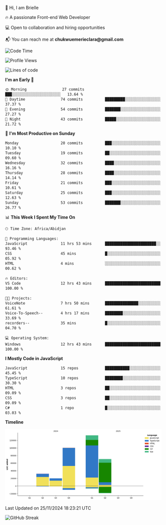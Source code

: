 <div align="left">
  <p>👋 Hi, I am Brielle</p>
  <p>🔥 A passionate Front-end Web Developer</p>
  <p>💻 Open to collaboration and hiring opportunities</p>
  <p>📬 You can reach me at <strong>chukwuemerieclara@gmail.com</strong></p>
</div>


 
 <!--START_SECTION:waka-->
![Code Time](http://img.shields.io/badge/Code%20Time-341%20hrs%2018%20mins-blue)

![Profile Views](http://img.shields.io/badge/Profile%20Views-1-blue)

![Lines of code](https://img.shields.io/badge/From%20Hello%20World%20I%27ve%20Written-132.8%20thousand%20lines%20of%20code-blue)

**I'm an Early 🐤** 

```text
🌞 Morning                27 commits          ███░░░░░░░░░░░░░░░░░░░░░░   13.64 % 
🌆 Daytime                74 commits          █████████░░░░░░░░░░░░░░░░   37.37 % 
🌃 Evening                54 commits          ███████░░░░░░░░░░░░░░░░░░   27.27 % 
🌙 Night                  43 commits          █████░░░░░░░░░░░░░░░░░░░░   21.72 % 
```
📅 **I'm Most Productive on Sunday** 

```text
Monday                   20 commits          ███░░░░░░░░░░░░░░░░░░░░░░   10.10 % 
Tuesday                  19 commits          ██░░░░░░░░░░░░░░░░░░░░░░░   09.60 % 
Wednesday                32 commits          ████░░░░░░░░░░░░░░░░░░░░░   16.16 % 
Thursday                 28 commits          ████░░░░░░░░░░░░░░░░░░░░░   14.14 % 
Friday                   21 commits          ███░░░░░░░░░░░░░░░░░░░░░░   10.61 % 
Saturday                 25 commits          ███░░░░░░░░░░░░░░░░░░░░░░   12.63 % 
Sunday                   53 commits          ███████░░░░░░░░░░░░░░░░░░   26.77 % 
```


📊 **This Week I Spent My Time On** 

```text
🕑︎ Time Zone: Africa/Abidjan

💬 Programming Languages: 
JavaScript               11 hrs 53 mins      ███████████████████████░░   93.46 % 
CSS                      45 mins             █░░░░░░░░░░░░░░░░░░░░░░░░   05.92 % 
HTML                     4 mins              ░░░░░░░░░░░░░░░░░░░░░░░░░   00.62 % 

🔥 Editors: 
VS Code                  12 hrs 43 mins      █████████████████████████   100.00 % 

🐱‍💻 Projects: 
VoiceNote                7 hrs 50 mins       ███████████████░░░░░░░░░░   61.61 % 
Voice-To-Speech--        4 hrs 17 mins       ████████░░░░░░░░░░░░░░░░░   33.69 % 
recorders--              35 mins             █░░░░░░░░░░░░░░░░░░░░░░░░   04.70 % 

💻 Operating System: 
Windows                  12 hrs 43 mins      █████████████████████████   100.00 % 
```

**I Mostly Code in JavaScript** 

```text
JavaScript               15 repos            ███████████░░░░░░░░░░░░░░   45.45 % 
TypeScript               10 repos            ████████░░░░░░░░░░░░░░░░░   30.30 % 
HTML                     3 repos             ██░░░░░░░░░░░░░░░░░░░░░░░   09.09 % 
CSS                      3 repos             ██░░░░░░░░░░░░░░░░░░░░░░░   09.09 % 
C#                       1 repo              █░░░░░░░░░░░░░░░░░░░░░░░░   03.03 % 
```



**Timeline**

![Lines of Code chart](https://raw.githubusercontent.com/Brielle28/Brielle28/main/assets/bar_graph.png)


 Last Updated on 25/11/2024 18:23:21 UTC
<!--END_SECTION:waka-->

![GitHub Streak](https://github-readme-streak-stats.herokuapp.com/?user=Brielle28)



